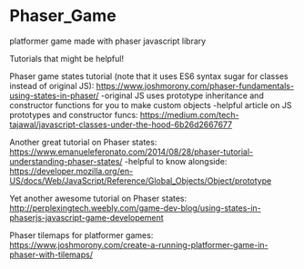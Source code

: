 # Phaser_Game
platformer game made with phaser javascript library

Tutorials that might be helpful!

Phaser game states tutorial (note that it uses ES6 syntax sugar for classes instead of original JS): https://www.joshmorony.com/phaser-fundamentals-using-states-in-phaser/
	-original JS uses prototype inheritance and constructor functions for you to make custom objects
	-helpful article on JS prototypes and constructor funcs: https://medium.com/tech-tajawal/javascript-classes-under-the-hood-6b26d2667677
    
Another great tutorial on Phaser states: https://www.emanueleferonato.com/2014/08/28/phaser-tutorial-understanding-phaser-states/
	-helpful to know alongside: https://developer.mozilla.org/en-US/docs/Web/JavaScript/Reference/Global_Objects/Object/prototype
    
Yet another awesome tutorial on Phaser states: http://perplexingtech.weebly.com/game-dev-blog/using-states-in-phaserjs-javascript-game-developement

Phaser tilemaps for platformer games: https://www.joshmorony.com/create-a-running-platformer-game-in-phaser-with-tilemaps/